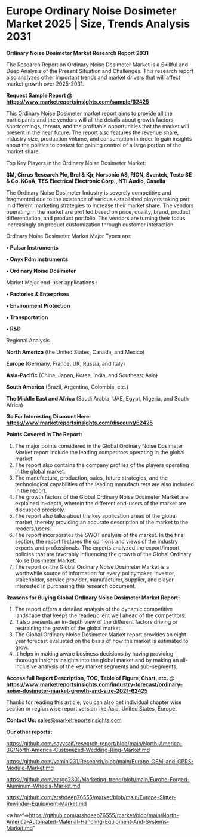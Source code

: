# Europe Ordinary Noise Dosimeter Market 2025 | Size, Trends Analysis 2031

<strong>Ordinary Noise Dosimeter Market Research Report 2031</strong>

The Research Report on Ordinary Noise Dosimeter Market is a Skillful and Deep Analysis of the Present Situation and Challenges. This research report also analyzes other important trends and market drivers that will affect market growth over 2025-2031.

<strong>Request Sample Report @ <a href=https://www.marketreportsinsights.com/sample/62425>https://www.marketreportsinsights.com/sample/62425</a></strong>

This Ordinary Noise Dosimeter market report aims to provide all the participants and the vendors will all the details about growth factors, shortcomings, threats, and the profitable opportunities that the market will present in the near future. The report also features the revenue share, industry size, production volume, and consumption in order to gain insights about the politics to contest for gaining control of a large portion of the market share.

Top Key Players in the Ordinary Noise Dosimeter Market:

<strong>3M, Cirrus Research Plc, Brel & Kjr, Norsonic AS, RION, Svantek, Testo SE & Co. KGaA, TES Electrical Electronic Corp., NTi Audio, Casella</strong>

The Ordinary Noise Dosimeter Industry is severely competitive and fragmented due to the existence of various established players taking part in different marketing strategies to increase their market share. The vendors operating in the market are profiled based on price, quality, brand, product differentiation, and product portfolio. The vendors are turning their focus increasingly on product customization through customer interaction.

Ordinary Noise Dosimeter Market Major Types are:

<strong>• Pulsar Instruments

• Onyx Pdm Instruments

• Ordinary Noise Dosimeter</strong>

Market Major end-user applications :

<strong>• Factories & Enterprises

• Environment Protection

• Transportation

• R&D</strong>

Regional Analysis

</u><strong><b>North America</b></strong> (the United States, Canada, and Mexico)

<strong><b>Europe </b></strong>(Germany, France, UK, Russia, and Italy)

<strong><b>Asia-Pacific</b></strong> (China, Japan, Korea, India, and Southeast Asia)

<strong><b>South America</b></strong> (Brazil, Argentina, Colombia, etc.)

<strong><b>The Middle East and Africa</b></strong> (Saudi Arabia, UAE, Egypt, Nigeria, and South Africa)

<strong>Go For Interesting Discount Here: <a href=https://www.marketreportsinsights.com/discount/62425>https://www.marketreportsinsights.com/discount/62425</a></strong>

<strong>Points Covered in The Report:</strong>
<ol>
  <li>The major points considered in the Global Ordinary Noise Dosimeter Market report include the leading competitors operating in the global market.</li>
  <li>The report also contains the company profiles of the players operating in the global market.</li>
  <li>The manufacture, production, sales, future strategies, and the technological capabilities of the leading manufacturers are also included in the report.</li>
  <li>The growth factors of the Global Ordinary Noise Dosimeter Market are explained in-depth, wherein the different end-users of the market are discussed precisely.</li>
  <li>The report also talks about the key application areas of the global market, thereby providing an accurate description of the market to the readers/users.</li>
  <li>The report incorporates the SWOT analysis of the market. In the final section, the report features the opinions and views of the industry experts and professionals. The experts analyzed the export/import policies that are favorably influencing the growth of the Global Ordinary Noise Dosimeter Market.</li>
  <li>The report on the Global Ordinary Noise Dosimeter Market is a worthwhile source of information for every policymaker, investor, stakeholder, service provider, manufacturer, supplier, and player interested in purchasing this research document.</li>
</ol>
<strong>Reasons for Buying Global Ordinary Noise Dosimeter Market Report:</strong>

<ol>
  <li>The report offers a detailed analysis of the dynamic competitive landscape that keeps the reader/client well ahead of the competitors.</li>
  <li>It also presents an in-depth view of the different factors driving or restraining the growth of the global market.</li>
  <li>The Global Ordinary Noise Dosimeter Market report provides an eight-year forecast evaluated on the basis of how the market is estimated to grow.</li>
  <li>It helps in making aware business decisions by having providing thorough insights insights into the global market and by making an all-inclusive analysis of the key market segments and sub-segments.</li>
</ol>
<strong>Access full Report Description, TOC, Table of Figure, Chart, etc. @ <a href=https://www.marketreportsinsights.com/industry-forecast/ordinary-noise-dosimeter-market-growth-and-size-2021-62425>https://www.marketreportsinsights.com/industry-forecast/ordinary-noise-dosimeter-market-growth-and-size-2021-62425</a></strong>


Thanks for reading this article; you can also get individual chapter wise section or region wise report version like Asia, United States, Europe.

<strong>Contact Us:</strong>
sales@marketreportsinsights.com

<strong>Our other reports:</strong>

<a href=https://github.com/sayysaif/research-report/blob/main/North-America-3G/North-America-Customized-Wedding-Ring-Market.md>https://github.com/sayysaif/research-report/blob/main/North-America-3G/North-America-Customized-Wedding-Ring-Market.md</a>

<a href=https://github.com/yamini231/Research/blob/main/Europe-GSM-and-GPRS-Module-Market.md>https://github.com/yamini231/Research/blob/main/Europe-GSM-and-GPRS-Module-Market.md</a>

<a href=https://github.com/cargo2301/Marketing-trend/blob/main/Europe-Forged-Aluminum-Wheels-Market.md>https://github.com/cargo2301/Marketing-trend/blob/main/Europe-Forged-Aluminum-Wheels-Market.md</a>

<a href=https://github.com/arshdeep76555/market/blob/main/Europe-Slitter-Rewinder-Equipment-Market.md>https://github.com/arshdeep76555/market/blob/main/Europe-Slitter-Rewinder-Equipment-Market.md</a>

<a href=>https://github.com/arshdeep76555/market/blob/main/North-America-Automated-Material-Handling-Equipment-And-Systems-Market.md</a>"
